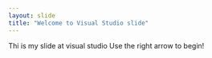 ```yaml
---
layout: slide
title: "Welcome to Visual Studio slide"
---
```

Thi is my slide at visual studio
Use the right arrow to begin!
